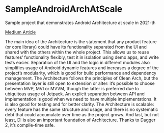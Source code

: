 # SampleAndroidArchAtScale
Sample project that demonstrates Android Architecture at scale in 2021-th

[Medium Article](https://alovmax.medium.com/scalable-android-architecture-2021-92208e95c0ad)

The main idea of the Architecture is the statement that any product feature (or core library)
could have its functionality separated from the UI and shared with the others within the whole
project. This allows us to reuse features’ functionality flexibly, test it in isolation using
demo apps, and write tests easier. Separation of the UI and the logic in different modules also
simplifies usage of Android dynamic features and increases a degree of the project’s modularity,
which is good for build performance and dependency management. The Architecture follows the principles
of Clean Arch, but the presentation layer is still open to extension or alter: it’s possible to
choose between MVP, MVI or MVVM, though the latter is preferred due to ubiquitous usage of Jetpack.
An explicit separation between API and implementation is good when we need to have multiple implementations.
It is also good for testing and for better clarity. The Architecture is scalable: every feature has the
same structure and usage, and there is no systematic debt that could accumulate over time as the project
grows. And last, but not least, DI is also an important foundation of Architecture.
Thanks to Dagger 2, it’s compile-time safe.
